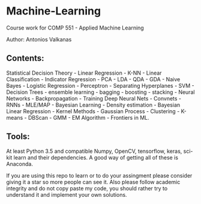 # Machine-Learning
Course work for COMP 551 - Applied Machine Learning



Author: Antonios Valkanas

## Contents:

Statistical Decision Theory - Linear Regression - K-NN - Linear Classification - Indicator Regression - PCA - LDA - QDA - GDA - Naive Bayes - Logistic Regression - Perceptron - Separating Hyperplanes - SVM - Decision Trees - ensemble learning - bagging - boosting - stacking - Neural Networks - Backpropagation - Training Deep Neural Nets - Convnets - RNNs - MLE/MAP - Bayesian Learning - Density estimation - Bayesian Linear Regression - Kernel Methods - Gaussian Process - Clustering - K-means - DBScan - GMM - EM Algorithm - Frontiers in ML. 

## Tools:
At least Python 3.5 and compatible Numpy, OpenCV, tensorflow, keras, sci-kit learn and their dependencies. A good way of getting all of these is Anaconda.

If you are using this repo to learn or to do your assingment please consider giving it a star so more people can see it.
Also please follow academic integrity and do not copy paste my code, you should rather try to understand it and implement your own solutions.
